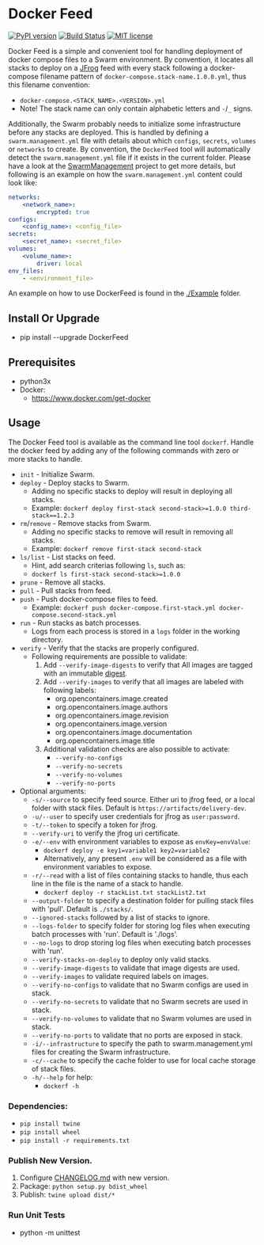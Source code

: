 # Docker Feed

[![PyPI version](https://badge.fury.io/py/DockerFeed.svg)](https://badge.fury.io/py/DockerFeed)
[![Build Status](https://travis-ci.com/DIPSAS/DockerFeed.svg?branch=master)](https://travis-ci.com/DIPSAS/DockerFeed)
[![MIT license](http://img.shields.io/badge/license-MIT-brightgreen.svg)](http://opensource.org/licenses/MIT)

Docker Feed is a simple and convenient tool for handling deployment of docker compose files to a Swarm environment.
By convention, it locates all stacks to deploy on a [JFrog](https://jfrog.com/) feed with every stack following a docker-compose filename pattern of `docker-compose.stack-name.1.0.0.yml`, thus this filename convention:
- `docker-compose.<STACK_NAME>.<VERSION>.yml`
- Note! The stack name can only contain alphabetic letters and `-`/`_` signs.

Additionally, the Swarm probably needs to initialize some infrastructure before any stacks are deployed. This is handled by defining a `swarm.management.yml` file with details about which `configs`, `secrets`, `volumes` or `networks` to create. By convention, the `DockerFeed` tool will automatically detect the `swarm.management.yml` file if it exists in the current folder.
Please have a look at the [SwarmManagement](https://github.com/DIPSAS/SwarmManagement) project to get more details, but following is an example on how the `swarm.management.yml` content could look like:

```yaml
networks:
    <network_name>: 
        encrypted: true
configs:
    <config_name>: <config_file>
secrets:
    <secret_name>: <secret_file>
volumes:
    <volume_name>:
        driver: local
env_files:
    - <environment_file>
```

An example on how to use DockerFeed is found in the [./Example](./Example/README.md) folder.

## Install Or Upgrade
- pip install --upgrade DockerFeed

## Prerequisites
- python3x
- Docker:
  - https://www.docker.com/get-docker

## Usage
The Docker Feed tool is available as the command line tool `dockerf`.
Handle the docker feed by adding any of the following commands with zero or more stacks to handle.
- `init` - Initialize Swarm.
- `deploy` - Deploy stacks to Swarm.
    - Adding no specific stacks to deploy will result in deploying all stacks.
    - Example: `dockerf deploy first-stack second-stack>=1.0.0 third-stack==1.2.3`
- `rm`/`remove` - Remove stacks from Swarm.
    - Adding no specific stacks to remove will result in removing all stacks.
    - Example: `dockerf remove first-stack second-stack`
- `ls/list` - List stacks on feed.
    - Hint, add search criterias following `ls`, such as:
    - `dockerf ls first-stack second-stack>=1.0.0`
- `prune` - Remove all stacks.
- `pull` - Pull stacks from feed.
- `push` - Push docker-compose files to feed.
    - Example: `dockerf push docker-compose.first-stack.yml docker-compose.second-stack.yml`
- `run` - Run stacks as batch processes.
    - Logs from each process is stored in a `logs` folder in the working directory. 
- `verify` - Verify that the stacks are properly configured.
    - Following requirements are possible to validate:
        1. Add `--verify-image-digests` to verify that All images are tagged with an immutable [digest](https://success.docker.com/article/images-tagging-vs-digests).
        2. Add `--verify-images` to verify that all images are labeled with following labels:
            - org.opencontainers.image.created
            - org.opencontainers.image.authors
            - org.opencontainers.image.revision
            - org.opencontainers.image.version
            - org.opencontainers.image.documentation
            - org.opencontainers.image.title
        3. Additional validation checks are also possible to activate:
            - `--verify-no-configs`
            - `--verify-no-secrets`
            - `--verify-no-volumes`
            - `--verify-no-ports`
- Optional arguments:
  - `-s/--source` to specify feed source. Either uri to jfrog feed, or a local folder with stack files. Default is `https://artifacts/delivery-dev`.
  - `-u/--user` to specify user credentials for jfrog as `user:password`.
  - `-t/--token` to specify a token for jfrog.
  - `--verify-uri` to verify the jfrog uri certificate.
  - `-e/--env` with environment variables to expose as `envKey=envValue`:
    - `dockerf deploy -e key1=variable1 key2=variable2`
    - Alternatively, any present `.env` will be considered as a file with environment variables to expose.
  - `-r/--read` with a list of files containing stacks to handle, thus each line in the file is the name of a stack to handle.
    - `dockerf deploy -r stackList.txt stackList2.txt`
  - `--output-folder` to specify a destination folder for pulling stack files with 'pull'. Default is `./stacks/`.
  - `--ignored-stacks` followed by a list of stacks to ignore.
  - `--logs-folder` to specify folder for storing log files when executing batch processes with 'run'. Default is './logs'.
  - `--no-logs` to drop storing log files when executing batch processes with 'run'.
  - `--verify-stacks-on-deploy` to deploy only valid stacks.
  - `--verify-image-digests` to validate that image digests are used.
  - `--verify-images` to validate required labels on images.
  - `--verify-no-configs` to validate that no Swarm configs are used in stack.
  - `--verify-no-secrets` to validate that no Swarm secrets are used in stack.
  - `--verify-no-volumes` to validate that no Swarm volumes are used in stack.
  - `--verify-no-ports` to validate that no ports are exposed in stack.
  - `-i/--infrastructure` to specify the path to swarm.management.yml files for creating the Swarm infrastructure.
  - `-c/--cache` to specify the cache folder to use for local cache storage of stack files. 
  - `-h/--help` for help:
    - `dockerf -h`

### Dependencies:
  - `pip install twine`
  - `pip install wheel`
  - `pip install -r requirements.txt`

### Publish New Version.
1. Configure [CHANGELOG.md](./CHANGELOG.md) with new version.
2. Package: `python setup.py bdist_wheel`
3. Publish: `twine upload dist/*`

### Run Unit Tests
- python -m unittest